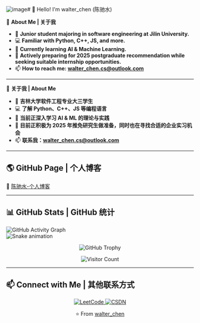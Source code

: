 ![image](https://github.com/user-attachments/assets/71377ca0-c0af-4344-855c-ff32755f39e5)# 👋 Hello! I'm walter_chen (陈驰水)  

🔭 **About Me | 关于我**  
- 🚀 **Junior student majoring in software engineering at Jilin University.**  
- 💻 **Familiar with Python, C++, JS, and more.**  
- 🌱 **Currently learning AI & Machine Learning.**
- 🎯 **Actively preparing for 2025 postgraduate recommendation while seeking suitable internship opportunities.**
- 📫 **How to reach me: [walter_chen.cs@outlook.com](mailto:walter_chen.cs@outlook.com)**  

---

🔭 **关于我 | About Me**  
- 🚀 **吉林大学软件工程专业大三学生**  
- 💻 **了解 Python、C++、JS 等编程语言**  
- 🌱 **当前正深入学习 AI & ML 的理论与实践**
- 🎯 **目前正积极为 2025 年推免研究生做准备，同时也在寻找合适的企业实习机会**
- 📫 **联系我：[walter_chen.cs@outlook.com](mailto:walter_chen.cs@outlook.com)**
---

## 🌎 GitHub Page | 个人博客 
🔗 [陈驰水-个人博客](https://ChenChiShui.github.io/)  

---

## 📊 GitHub Stats | GitHub 统计

![GitHub Activity Graph](https://github-readme-activity-graph.vercel.app/graph?username=ChenChiShui&theme=github-dark)  
![Snake animation](https://cdn.jsdelivr.net/gh/ChenChiShui/ChenChiShui/assets/github-contribution-grid-snake.svg)

<p align="center">
  <img src="https://github-profile-trophy.vercel.app/?username=ChenChiShui&theme=darkhub&column=4&title=Commits,Stars,Experience,Followers" alt="GitHub Trophy" />
</p>

<p align="center">
  <img src="https://hits.seeyoufarm.com/api/count/incr/badge.svg?url=https://github.com/ChenChiShui&count_bg=%2379C83D&title_bg=%23555555&icon=github.svg&icon_color=%23E7E7E7&title=访问量&edge_flat=false" alt="Visitor Count"/>
</p>

---
## 📫 Connect with Me | 其他联系方式

<p align="center">
    <a href="https://leetcode.cn/u/walter_chen/" target="_blank">
        <img src="https://img.shields.io/badge/LeetCode-orange?style=for-the-badge&logo=LeetCode&logoColor=white" alt="LeetCode">
    </a>
    <a href="https://blog.csdn.net/m0_72113406?spm=1000.2115.3001.5343" target="_blank">
        <img src="https://img.shields.io/badge/CSDN-red?style=for-the-badge&logo=C&logoColor=white" alt="CSDN">
    </a>
</p>
<p align="center">
    ⭐️ From <a href="https://github.com/ChenChiShui">walter_chen</a>
</p>
